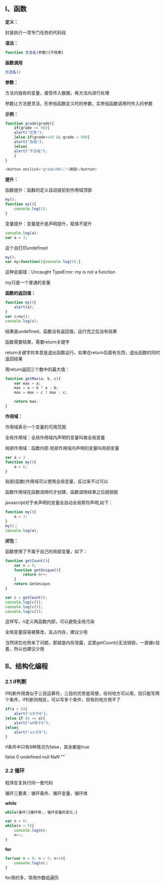 ## Ⅰ、函数

**定义：**

封装执行一项专门任务的代码段

**语法：**

```javascript
function 方法名(参数){干啥事}
```

**函数调用**

```javascript
方法名()
```

**参数：**

方法内独有的变量，接受传入数据，再方法内进行处理

参数让方法更灵活，形参指函数定义时的参数，实参指函数调用时传入的参数

**示例：**

```javascript
function grade(grade){
    if(grade >= 90){
    alert("优秀");
    }else if(grade>=60 && grade < 90){
    alert("及格");
    }else{
    alert("不及格");
    }
}

<button onclick="grade(80);">按钮</button>
```

**提升：**

函数提升：函数的定义自动提前到作用域顶部

```javascript
my();
function my(){
    console.log(1);
}
```

变量提升：变量提升是声明提升，赋值不提升

```javascript
console.log(a);
var a = 3;
```

这个会打印undefined

```javascript
my();
var my=function(){console.log(5);}
```

这种会报错：Uncaught TypeError: my is not a function

my只是一个普通的变量

**函数的返回值：**

```javascript
function my(){
    alert(a);
}
var c=my();
console.log(c);
```

结果是undefined，函数没有返回值，运行完之后没有结果

函数需要结果，需要return关键字

return关键字的本意是退出函数运行，如果在return后面有东西，退出函数的同时返回结果

用return返回三个数中的最大值：

```javascript
function getMax(a, b, c){
    var max = a;
    max = a > b ? a : b;
    max = max > c ? max : c;

    return max;
}
```

**作用域：**

作用域表示一个变量的可用范围

全局作用域：全局作用域内声明的变量叫做全局变量

局部作用域：函数内部 局部作用域内声明的变量叫局部变量

```javascript
var a = 3
function my(){
    a = 6;
}
```

局部(函数)作用域可以使用全局变量，反过来不过可以

函数作用域在函数调用时才创建，函数调用结束之后就销毁

javascript对于未声明的变量会自动全局帮你声明,如下：

```javascript
function my(){
    a = 3;
}
my()；
console.log(a);
```

**闭包：**

函数使用了不属于自己的局部变量，如下：

```javascript
function getCount(){
    var n = 0;
    function getUnique(){
        return n++;
    }
    return GetUnique;
}

var c = getCount();
console.log(c());
console.log(c());
console.log(c());
```

这样写，n定义再函数内部，可以避免全局污染

全局变量容易被篡改，且占内存，建议少用

当然闭包也带来了问题，那就是内存泄露，这里getCount()无法销毁，一直被c挂着，所以也建议少用

## Ⅱ、结构化编程

### 2.1 if判断

if判断作用类似于三目运算符，三目的优势是简便，任何地方可以用，但只能写两个条件，if判断则相反，可以写多个条件，但有的地方用不了

```javascript
if(a > 6){
    alert("a大于6");
}else if (6 == a){
    alert("ad等于6");
}else{
    alert("a小于6");
}
```

if条件中只有6种情况为false，其余都是true

false	0	undefined	null	NaN	""

### 2.2 循环

程序反复执行同一套代码

循环三要素：循环条件、循环变量、循环体

**while**

```javascript
while(条件){循环体;，循环变量的变化;}

var n = 0;
while(n < 5){
    console.log(n);
    n++;
}
```

**for**

```javascript
for(var n = 0; n < 5; n++){
    console.log(n)；
}
```

for用的多，常用作数组遍历
